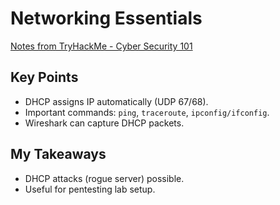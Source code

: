 # Networking Essentials
[Notes from TryHackMe - Cyber Security 101](https://tryhackme.com/room/networkingessentials)

## Key Points
- DHCP assigns IP automatically (UDP 67/68).
- Important commands: `ping`, `traceroute`, `ipconfig/ifconfig`.
- Wireshark can capture DHCP packets.

## My Takeaways
- DHCP attacks (rogue server) possible.
- Useful for pentesting lab setup.
